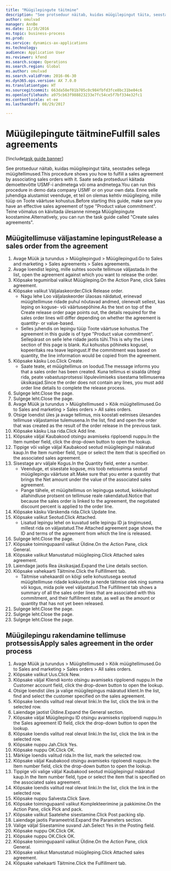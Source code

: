 ```yaml
--- 
title: "Müügilepingute täitmine"
description: "See protseduur näitab, kuidas müügilepingut täita, seostades sellega müügitellimused."
author: omulvad
manager: AnnBe
ms.date: 11/10/2016
ms.topic: business-process
ms.prod: 
ms.service: dynamics-ax-applications
ms.technology: 
audience: Application User
ms.reviewer: kfend
ms.search.scope: Operations
ms.search.region: Global
ms.author: omulvad
ms.search.validFrom: 2016-06-30
ms.dyn365.ops.version: AX 7.0.0
ms.translationtype: HT
ms.sourcegitcommit: 663da58ef01b705c0c984fbfd3fce8bc31be04c6
ms.openlocfilehash: a975cb63f988823233e7fc54ce5f7bf334e32fc1
ms.contentlocale: et-ee
ms.lasthandoff: 08/29/2017

---
```

# <a name="fulfill-sales-agreements"></a><span data-ttu-id="03d3a-103">Müügilepingute täitmine</span><span class="sxs-lookup"><span data-stu-id="03d3a-103">Fulfill sales agreements</span></span>

[!include[task guide banner](../../includes/task-guide-banner.md)]

<span data-ttu-id="03d3a-104">See protseduur näitab, kuidas müügilepingut täita, seostades sellega müügitellimused.</span><span class="sxs-lookup"><span data-stu-id="03d3a-104">This procedure shows you how to fulfill a sales agreement by associating sales orders with it.</span></span> <span data-ttu-id="03d3a-105">Saate seda protseduuri käitada demoettevõtte USMF-i andmetega või oma andmetega.</span><span class="sxs-lookup"><span data-stu-id="03d3a-105">You can run this procedure in demo data company USMF or on your own data.</span></span> <span data-ttu-id="03d3a-106">Enne selle juhendiga alustamist veenduge, et teil on olemas kehtiv müügileping, mille tüüp on Toote väärtuse kohustus.</span><span class="sxs-lookup"><span data-stu-id="03d3a-106">Before starting this guide, make sure you have an effective sales agreement of type "Product value commitment".</span></span> <span data-ttu-id="03d3a-107">Teine võimalus on käivitada ülesanne nimega Müügilepingute koostamine.</span><span class="sxs-lookup"><span data-stu-id="03d3a-107">Alternatively, you can run the task guide called "Create sales agreements".</span></span>  




## <a name="release-a-sales-order-from-the-agreement"></a><span data-ttu-id="03d3a-108">Müügitellimuse väljastamine lepingust</span><span class="sxs-lookup"><span data-stu-id="03d3a-108">Release a sales order from the agreement</span></span>
1. <span data-ttu-id="03d3a-109">Avage Müük ja turundus > Müügilepingud > Müügilepingud.</span><span class="sxs-lookup"><span data-stu-id="03d3a-109">Go to Sales and marketing > Sales agreements > Sales agreements.</span></span>
2. <span data-ttu-id="03d3a-110">Avage loendist leping, mille suhtes soovite tellimuse väljastada.</span><span class="sxs-lookup"><span data-stu-id="03d3a-110">In the list, open the agreement against which you want to release the order.</span></span>
3. <span data-ttu-id="03d3a-111">Klõpsake tegumiribal valikut Müügileping.</span><span class="sxs-lookup"><span data-stu-id="03d3a-111">On the Action Pane, click Sales agreement.</span></span>
4. <span data-ttu-id="03d3a-112">Klõpsake valikut Väljalaskeorder.</span><span class="sxs-lookup"><span data-stu-id="03d3a-112">Click Release order.</span></span>
    * <span data-ttu-id="03d3a-113">Nagu lehe Loo väljalaskeorder ülaosas näidatud, erinevad müügitellimuse ridade puhul nõutavad andmed, olenevalt sellest, kas leping on koguse- või väärtusepõhine.</span><span class="sxs-lookup"><span data-stu-id="03d3a-113">As the text on top of the  Create release order page points out, the details required for the sales order lines will differ depending on whether the agreement is quantity- or value-based.</span></span>  
    * <span data-ttu-id="03d3a-114">Selles juhendis on lepingu tüüp Toote väärtuse kohustus.</span><span class="sxs-lookup"><span data-stu-id="03d3a-114">The agreement in this guide is of type "Product value commitment".</span></span> <span data-ttu-id="03d3a-115">Sellepärast on selle lehe ridade jaotis tühi.</span><span class="sxs-lookup"><span data-stu-id="03d3a-115">This is why the Lines section of this page is blank.</span></span> <span data-ttu-id="03d3a-116">Kui kohustus põhineks kogusel, kopeeritaks rea teave lepingust.</span><span class="sxs-lookup"><span data-stu-id="03d3a-116">If the commitment was based on quantity, the line information would be copied from the agreement.</span></span>  
5. <span data-ttu-id="03d3a-117">Klõpsake käsku Loo.</span><span class="sxs-lookup"><span data-stu-id="03d3a-117">Click Create.</span></span>
    * <span data-ttu-id="03d3a-118">Saate teate, et müügitellimus on loodud.</span><span class="sxs-lookup"><span data-stu-id="03d3a-118">The message informs you that a sales order has been created.</span></span> <span data-ttu-id="03d3a-119">Kuna tellimus ei sisalda ühtegi rida, peate vabastusprotsessi lõpuleviimiseks sisestama tellimuserea üksikasjad.</span><span class="sxs-lookup"><span data-stu-id="03d3a-119">Since the order does not contain any lines, you must add order line details to complete the release process.</span></span>   
6. <span data-ttu-id="03d3a-120">Sulgege leht.</span><span class="sxs-lookup"><span data-stu-id="03d3a-120">Close the page.</span></span>
7. <span data-ttu-id="03d3a-121">Sulgege leht.</span><span class="sxs-lookup"><span data-stu-id="03d3a-121">Close the page.</span></span>
8. <span data-ttu-id="03d3a-122">Avage Müük ja turundus > Müügitellimused > Kõik müügitellimused.</span><span class="sxs-lookup"><span data-stu-id="03d3a-122">Go to Sales and marketing > Sales orders > All sales orders.</span></span>
9. <span data-ttu-id="03d3a-123">Otsige loendist üles ja avage tellimus, mis koostati eelmises ülesandes tellimuse väljastamise tulemusena.</span><span class="sxs-lookup"><span data-stu-id="03d3a-123">In the list, find and open the order that was created as the result of the order release in the previous task.</span></span>
10. <span data-ttu-id="03d3a-124">Klõpsake käsku Lisa rida.</span><span class="sxs-lookup"><span data-stu-id="03d3a-124">Click Add line.</span></span>
11. <span data-ttu-id="03d3a-125">Klõpsake väljal Kaubakood otsingu avamiseks ripploendi nuppu.</span><span class="sxs-lookup"><span data-stu-id="03d3a-125">In the Item number field, click the drop-down button to open the lookup.</span></span>
12. <span data-ttu-id="03d3a-126">Tippige või valige väljal Kaubakood seotud müügilepingul määratud kaup.</span><span class="sxs-lookup"><span data-stu-id="03d3a-126">In the Item number field, type or select the item that is specified on the associated sales agreement.</span></span>
13. <span data-ttu-id="03d3a-127">Sisestage arv väljale Kogus.</span><span class="sxs-lookup"><span data-stu-id="03d3a-127">In the Quantity field, enter a number.</span></span>
    * <span data-ttu-id="03d3a-128">Veenduge, et sisestate koguse, mis toob netosumma seotud müügilepingu väärtuse alt.</span><span class="sxs-lookup"><span data-stu-id="03d3a-128">Make sure that you enter a quantity that brings the Net amount under the value of the associated sales agreement.</span></span>  
    * <span data-ttu-id="03d3a-129">Pange tähele, et müügitellimus on lepinguga seotud, kokkulepitud allahindluse protsent on tellimuse reale rakendatud.</span><span class="sxs-lookup"><span data-stu-id="03d3a-129">Notice that because the sales order is linked to the agreement, the negotiated discount percent is applied to the order line.</span></span>  
14. <span data-ttu-id="03d3a-130">Klõpsake käsku Värskenda rida.</span><span class="sxs-lookup"><span data-stu-id="03d3a-130">Click Update line.</span></span>
15. <span data-ttu-id="03d3a-131">Klõpsake valikut Seotud.</span><span class="sxs-lookup"><span data-stu-id="03d3a-131">Click Attached.</span></span>
    * <span data-ttu-id="03d3a-132">Lisatud lepingu lehel on kuvatud selle lepingu ID ja tingimused, millest rida on väljastatud.</span><span class="sxs-lookup"><span data-stu-id="03d3a-132">The Attached agreement page shows the ID and terms of the agreement from which the line is released.</span></span>  
16. <span data-ttu-id="03d3a-133">Sulgege leht.</span><span class="sxs-lookup"><span data-stu-id="03d3a-133">Close the page.</span></span>
17. <span data-ttu-id="03d3a-134">Klõpsake toimingupaanil valikut Üldine.</span><span class="sxs-lookup"><span data-stu-id="03d3a-134">On the Action Pane, click General.</span></span>
18. <span data-ttu-id="03d3a-135">Klõpsake valikut Manustatud müügileping.</span><span class="sxs-lookup"><span data-stu-id="03d3a-135">Click Attached sales agreement.</span></span>
19. <span data-ttu-id="03d3a-136">Laiendage jaotis Rea üksikasjad.</span><span class="sxs-lookup"><span data-stu-id="03d3a-136">Expand the Line details section.</span></span>
20. <span data-ttu-id="03d3a-137">Klõpsake vahekaarti Täitmine.</span><span class="sxs-lookup"><span data-stu-id="03d3a-137">Click the Fulfillment tab.</span></span>
    * <span data-ttu-id="03d3a-138">Täitmise vahekaardil on kõigi selle kohustusega seotud müügitellimuse ridade kokkuvõte ja nende täitmise olek ning summa või kogus, mida pole veel väljastatud.</span><span class="sxs-lookup"><span data-stu-id="03d3a-138">The Fulfillment tab shows a summary of all the sales order lines that are associated with this commitment, and their fulfillment state, as well as the amount or quantity that has not yet been released.</span></span>   
21. <span data-ttu-id="03d3a-139">Sulgege leht.</span><span class="sxs-lookup"><span data-stu-id="03d3a-139">Close the page.</span></span>
22. <span data-ttu-id="03d3a-140">Sulgege leht.</span><span class="sxs-lookup"><span data-stu-id="03d3a-140">Close the page.</span></span>
23. <span data-ttu-id="03d3a-141">Sulgege leht.</span><span class="sxs-lookup"><span data-stu-id="03d3a-141">Close the page.</span></span>

## <a name="apply-sales-agreement-in-the-order-process"></a><span data-ttu-id="03d3a-142">Müügilepingu rakendamine tellimuse protsessis</span><span class="sxs-lookup"><span data-stu-id="03d3a-142">Apply sales agreement in the order process</span></span>
1. <span data-ttu-id="03d3a-143">Avage Müük ja turundus > Müügitellimused > Kõik müügitellimused.</span><span class="sxs-lookup"><span data-stu-id="03d3a-143">Go to Sales and marketing > Sales orders > All sales orders.</span></span>
2. <span data-ttu-id="03d3a-144">Klõpsake valikut Uus.</span><span class="sxs-lookup"><span data-stu-id="03d3a-144">Click New.</span></span>
3. <span data-ttu-id="03d3a-145">Klõpsake väljal Kliendi konto otsingu avamiseks ripploendi nuppu.</span><span class="sxs-lookup"><span data-stu-id="03d3a-145">In the Customer account field, click the drop-down button to open the lookup.</span></span>
4. <span data-ttu-id="03d3a-146">Otsige loendist üles ja valige müügilepingus määratud klient.</span><span class="sxs-lookup"><span data-stu-id="03d3a-146">In the list, find and select the customer specified on the sales agreement.</span></span>
5. <span data-ttu-id="03d3a-147">Klõpsake loendis valitud real olevat linki.</span><span class="sxs-lookup"><span data-stu-id="03d3a-147">In the list, click the link in the selected row.</span></span>
6. <span data-ttu-id="03d3a-148">Laiendage jaotist Üldine.</span><span class="sxs-lookup"><span data-stu-id="03d3a-148">Expand the General section.</span></span>
7. <span data-ttu-id="03d3a-149">Klõpsake väljal Müügilepingu ID otsingu avamiseks ripploendi nuppu.</span><span class="sxs-lookup"><span data-stu-id="03d3a-149">In the Sales agreement ID field, click the drop-down button to open the lookup.</span></span>
8. <span data-ttu-id="03d3a-150">Klõpsake loendis valitud real olevat linki.</span><span class="sxs-lookup"><span data-stu-id="03d3a-150">In the list, click the link in the selected row.</span></span>
9. <span data-ttu-id="03d3a-151">Klõpsake nuppu Jah.</span><span class="sxs-lookup"><span data-stu-id="03d3a-151">Click Yes.</span></span>
10. <span data-ttu-id="03d3a-152">Klõpsake nuppu OK.</span><span class="sxs-lookup"><span data-stu-id="03d3a-152">Click OK.</span></span>
11. <span data-ttu-id="03d3a-153">Märkige loendis valitud rida.</span><span class="sxs-lookup"><span data-stu-id="03d3a-153">In the list, mark the selected row.</span></span>
12. <span data-ttu-id="03d3a-154">Klõpsake väljal Kaubakood otsingu avamiseks ripploendi nuppu.</span><span class="sxs-lookup"><span data-stu-id="03d3a-154">In the Item number field, click the drop-down button to open the lookup.</span></span>
13. <span data-ttu-id="03d3a-155">Tippige või valige väljal Kaubakood seotud müügilepingul määratud kaup.</span><span class="sxs-lookup"><span data-stu-id="03d3a-155">In the Item number field, type or select the item that is specified on the associated sales agreement.</span></span>
14. <span data-ttu-id="03d3a-156">Klõpsake loendis valitud real olevat linki.</span><span class="sxs-lookup"><span data-stu-id="03d3a-156">In the list, click the link in the selected row.</span></span>
15. <span data-ttu-id="03d3a-157">Klõpsake nuppu Salvesta.</span><span class="sxs-lookup"><span data-stu-id="03d3a-157">Click Save.</span></span>
16. <span data-ttu-id="03d3a-158">Klõpsake toimingupaanil valikut Komplekteerimine ja pakkimine.</span><span class="sxs-lookup"><span data-stu-id="03d3a-158">On the Action Pane, click Pick and pack.</span></span>
17. <span data-ttu-id="03d3a-159">Klõpsake valikut Saatelehe sisestamine.</span><span class="sxs-lookup"><span data-stu-id="03d3a-159">Click Post packing slip.</span></span>
18. <span data-ttu-id="03d3a-160">Laiendage jaotis Parameetrid.</span><span class="sxs-lookup"><span data-stu-id="03d3a-160">Expand the Parameters section.</span></span>
19. <span data-ttu-id="03d3a-161">Valige väljal Sisestamine suvand Jah.</span><span class="sxs-lookup"><span data-stu-id="03d3a-161">Select Yes in the Posting field.</span></span>
20. <span data-ttu-id="03d3a-162">Klõpsake nuppu OK.</span><span class="sxs-lookup"><span data-stu-id="03d3a-162">Click OK.</span></span>
21. <span data-ttu-id="03d3a-163">Klõpsake nuppu OK.</span><span class="sxs-lookup"><span data-stu-id="03d3a-163">Click OK.</span></span>
22. <span data-ttu-id="03d3a-164">Klõpsake toimingupaanil valikut Üldine.</span><span class="sxs-lookup"><span data-stu-id="03d3a-164">On the Action Pane, click General.</span></span>
23. <span data-ttu-id="03d3a-165">Klõpsake valikut Manustatud müügileping.</span><span class="sxs-lookup"><span data-stu-id="03d3a-165">Click Attached sales agreement.</span></span>
24. <span data-ttu-id="03d3a-166">Klõpsake vahekaarti Täitmine.</span><span class="sxs-lookup"><span data-stu-id="03d3a-166">Click the Fulfillment tab.</span></span>


